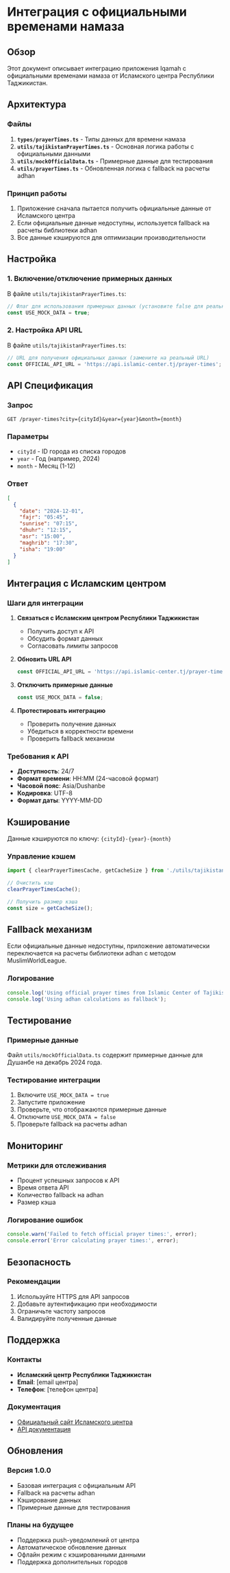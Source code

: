 # Интеграция с официальными временами намаза

## Обзор

Этот документ описывает интеграцию приложения Iqamah с официальными временами намаза от Исламского центра Республики Таджикистан.

## Архитектура

### Файлы

1. **`types/prayerTimes.ts`** - Типы данных для времени намаза
2. **`utils/tajikistanPrayerTimes.ts`** - Основная логика работы с официальными данными
3. **`utils/mockOfficialData.ts`** - Примерные данные для тестирования
4. **`utils/prayerTimes.ts`** - Обновленная логика с fallback на расчеты adhan

### Принцип работы

1. Приложение сначала пытается получить официальные данные от Исламского центра
2. Если официальные данные недоступны, используется fallback на расчеты библиотеки adhan
3. Все данные кэшируются для оптимизации производительности

## Настройка

### 1. Включение/отключение примерных данных

В файле `utils/tajikistanPrayerTimes.ts`:

```typescript
// Флаг для использования примерных данных (установите false для реального API)
const USE_MOCK_DATA = true;
```

### 2. Настройка API URL

В файле `utils/tajikistanPrayerTimes.ts`:

```typescript
// URL для получения официальных данных (замените на реальный URL)
const OFFICIAL_API_URL = 'https://api.islamic-center.tj/prayer-times';
```

## API Спецификация

### Запрос

```
GET /prayer-times?city={cityId}&year={year}&month={month}
```

### Параметры

- `cityId` - ID города из списка городов
- `year` - Год (например, 2024)
- `month` - Месяц (1-12)

### Ответ

```json
[
  {
    "date": "2024-12-01",
    "fajr": "05:45",
    "sunrise": "07:15",
    "dhuhr": "12:15",
    "asr": "15:00",
    "maghrib": "17:30",
    "isha": "19:00"
  }
]
```

## Интеграция с Исламским центром

### Шаги для интеграции

1. **Связаться с Исламским центром Республики Таджикистан**
   - Получить доступ к API
   - Обсудить формат данных
   - Согласовать лимиты запросов

2. **Обновить URL API**
   ```typescript
   const OFFICIAL_API_URL = 'https://api.islamic-center.tj/prayer-times';
   ```

3. **Отключить примерные данные**
   ```typescript
   const USE_MOCK_DATA = false;
   ```

4. **Протестировать интеграцию**
   - Проверить получение данных
   - Убедиться в корректности времени
   - Проверить fallback механизм

### Требования к API

- **Доступность**: 24/7
- **Формат времени**: HH:MM (24-часовой формат)
- **Часовой пояс**: Asia/Dushanbe
- **Кодировка**: UTF-8
- **Формат даты**: YYYY-MM-DD

## Кэширование

Данные кэшируются по ключу: `{cityId}-{year}-{month}`

### Управление кэшем

```typescript
import { clearPrayerTimesCache, getCacheSize } from './utils/tajikistanPrayerTimes';

// Очистить кэш
clearPrayerTimesCache();

// Получить размер кэша
const size = getCacheSize();
```

## Fallback механизм

Если официальные данные недоступны, приложение автоматически переключается на расчеты библиотеки adhan с методом MuslimWorldLeague.

### Логирование

```typescript
console.log('Using official prayer times from Islamic Center of Tajikistan');
console.log('Using adhan calculations as fallback');
```

## Тестирование

### Примерные данные

Файл `utils/mockOfficialData.ts` содержит примерные данные для Душанбе на декабрь 2024 года.

### Тестирование интеграции

1. Включите `USE_MOCK_DATA = true`
2. Запустите приложение
3. Проверьте, что отображаются примерные данные
4. Отключите `USE_MOCK_DATA = false`
5. Проверьте fallback на расчеты adhan

## Мониторинг

### Метрики для отслеживания

- Процент успешных запросов к API
- Время ответа API
- Количество fallback на adhan
- Размер кэша

### Логирование ошибок

```typescript
console.warn('Failed to fetch official prayer times:', error);
console.error('Error calculating prayer times:', error);
```

## Безопасность

### Рекомендации

1. Используйте HTTPS для API запросов
2. Добавьте аутентификацию при необходимости
3. Ограничьте частоту запросов
4. Валидируйте полученные данные

## Поддержка

### Контакты

- **Исламский центр Республики Таджикистан**
- **Email**: [email центра]
- **Телефон**: [телефон центра]

### Документация

- [Официальный сайт Исламского центра](https://islamic-center.tj)
- [API документация](https://api.islamic-center.tj/docs)

## Обновления

### Версия 1.0.0
- Базовая интеграция с официальным API
- Fallback на расчеты adhan
- Кэширование данных
- Примерные данные для тестирования

### Планы на будущее
- Поддержка push-уведомлений от центра
- Автоматическое обновление данных
- Офлайн режим с кэшированными данными
- Поддержка дополнительных городов 